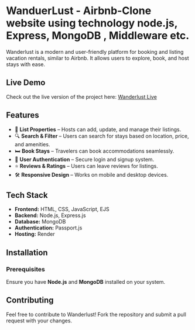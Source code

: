 # WanduerLust - Airbnb-Clone website using technology node.js, Express, MongoDB , Middleware etc.

Wanderlust is a modern and user-friendly platform for booking and listing vacation rentals, similar to Airbnb. It allows users to explore, book, and host stays with ease.

## Live Demo
Check out the live version of the project here: [Wanderlust Live](https://wanderlust-yyi6.onrender.com/listings)

## Features
- 🏡 **List Properties** – Hosts can add, update, and manage their listings.
- 🔍 **Search & Filter** – Users can search for stays based on location, price, and amenities.
- 🛏️ **Book Stays** – Travelers can book accommodations seamlessly.
- 🔄 **User Authentication** – Secure login and signup system.
- ⭐ **Reviews & Ratings** – Users can leave reviews for listings.
- 🛠️ **Responsive Design** – Works on mobile and desktop devices.

## Tech Stack
- **Frontend:** HTML, CSS, JavaScript, EJS
- **Backend:** Node.js, Express.js
- **Database:** MongoDB
- **Authentication:** Passport.js
- **Hosting:** Render

## Installation
### Prerequisites
Ensure you have **Node.js** and **MongoDB** installed on your system.

## Contributing
Feel free to contribute to Wanderlust! Fork the repository and submit a pull request with your changes.



